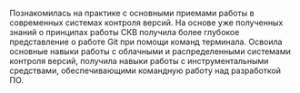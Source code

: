 Познакомилась на практике с основными приемами работы в современных системах контроля версий.
На основе уже полученных знаний о принципах работы СКВ получила более глубокое представление о работе Git при помощи команд терминала.
Освоила основные навыки работы с облачными и распределенными системами контроля версий, получила навыки работы с инструментальными средствами, обеспечивающими командную работу над разработкой ПО.
